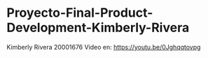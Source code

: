 # Proyecto-Final-Product-Development-Kimberly-Rivera
Kimberly Rivera 20001676
Video en:
https://youtu.be/0Jghqqtovpg
